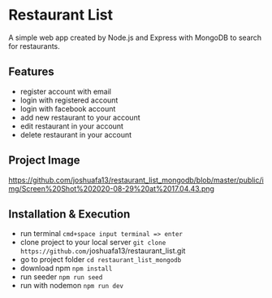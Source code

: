 # Restaurant List

A simple web app created by Node.js and Express with MongoDB to search for restaurants.

## Features

- register account with email
- login with registered account
- login with facebook account
- add new restaurant to your account
- edit restaurant in your account
- delete restaurant in your account

## Project Image

https://github.com/joshuafa13/restaurant_list_mongodb/blob/master/public/img/Screen%20Shot%202020-08-29%20at%2017.04.43.png


## Installation & Execution

- run terminal `cmd+space input terminal => enter`
- clone project to your local server `git clone https://github.com/`joshuafa13/restaurant_list.git
- go to project folder `cd restaurant_list_mongodb`
- download npm `npm install`
- run seeder `npm run seed`
- run with nodemon `npm run dev`
